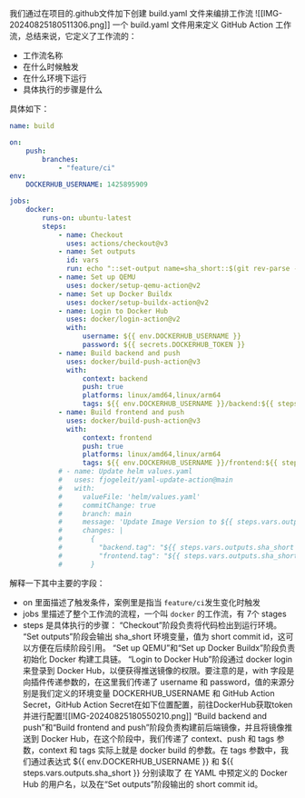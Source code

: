 我们通过在项目的.github文件加下创建 build.yaml 文件来编排工作流
![[IMG-20240825180511306.png]]
一个 build.yaml 文件用来定义 GitHub Action 工作流，总结来说，它定义了工作流的：
- 工作流名称
- 在什么时候触发
- 在什么环境下运行
- 具体执行的步骤是什么

具体如下：
```yaml
name: build

on:
    push:
        branches:
            - "feature/ci"
env:
    DOCKERHUB_USERNAME: 1425895909

jobs:
    docker:
        runs-on: ubuntu-latest
        steps:
            - name: Checkout
              uses: actions/checkout@v3
            - name: Set outputs
              id: vars
              run: echo "::set-output name=sha_short::$(git rev-parse --short HEAD)"
            - name: Set up QEMU
              uses: docker/setup-qemu-action@v2
            - name: Set up Docker Buildx
              uses: docker/setup-buildx-action@v2
            - name: Login to Docker Hub
              uses: docker/login-action@v2
              with:
                  username: ${{ env.DOCKERHUB_USERNAME }}
                  password: ${{ secrets.DOCKERHUB_TOKEN }}
            - name: Build backend and push
              uses: docker/build-push-action@v3
              with:
                  context: backend
                  push: true
                  platforms: linux/amd64,linux/arm64
                  tags: ${{ env.DOCKERHUB_USERNAME }}/backend:${{ steps.vars.outputs.sha_short }}
            - name: Build frontend and push
              uses: docker/build-push-action@v3
              with:
                  context: frontend
                  push: true
                  platforms: linux/amd64,linux/arm64
                  tags: ${{ env.DOCKERHUB_USERNAME }}/frontend:${{ steps.vars.outputs.sha_short }}
            # - name: Update helm values.yaml
            #   uses: fjogeleit/yaml-update-action@main
            #   with:
            #     valueFile: 'helm/values.yaml'
            #     commitChange: true
            #     branch: main
            #     message: 'Update Image Version to ${{ steps.vars.outputs.sha_short }}'
            #     changes: |
            #       {
            #         "backend.tag": "${{ steps.vars.outputs.sha_short }}",
            #         "frontend.tag": "${{ steps.vars.outputs.sha_short }}"
            #       }

```

解释一下其中主要的字段：
- on 里面描述了触发条件，案例里是指当 `feature/ci`发生变化时触发
- jobs 里描述了整个工作流的流程，一个叫 `docker` 的工作流，有 7个 stages
- steps 是具体执行的步骤：
	“Checkout”阶段负责将代码检出到运行环境。
	“Set outputs”阶段会输出 sha_short 环境变量，值为 short commit id，这可以方便在后续阶段引用。
	“Set up QEMU”和“Set up Docker Buildx”阶段负责初始化 Docker 构建工具链。
	“Login to Docker Hub”阶段通过 docker login 来登录到 Docker Hub，以便获得推送镜像的权限。要注意的是，with 字段是向插件传递参数的，在这里我们传递了 username 和 password，值的来源分别是我们定义的环境变量 DOCKERHUB_USERNAME 和 GitHub Action Secret，GitHub Action Secret在如下位置配置，前往DockerHub获取token并进行配置![[IMG-20240825180550210.png]]
	“Build backend and push”和“Build frontend and push”阶段负责构建前后端镜像，并且将镜像推送到 Docker Hub，在这个阶段中，我们传递了 context、push 和 tags 参数，context 和 tags 实际上就是 docker build 的参数。在 tags 参数中，我们通过表达式 ${{ env.DOCKERHUB_USERNAME }} 和 ${{ steps.vars.outputs.sha_short }} 分别读取了 在 YAML 中预定义的 Docker Hub 的用户名，以及在“Set outputs”阶段输出的 short commit id。

